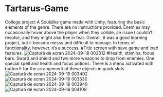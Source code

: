 # Tartarus-Game
College project
A Soulslike game made with Unity, featuring the basic elements of the genre. There are no instructions provided. Enemies may occasionally hover above the player when they collide, an issue I couldn’t resolve, and they might also flee in fear. Overall, it was a good learning project, but it became messy and difficult to manage. In terms of functionality, however, it’s a success.
#Title screen with save game and load features.
![Captură de ecran 2024-09-19 003312](https://github.com/user-attachments/assets/13acbdb0-7704-4894-a5c9-d5c288957f47)
#Health, stamina, focus bars. Sword and shield and two more weapons to drop from enemies. One special spell and health and focus potions. There is a menu activated with button F for the arrangement of these objects in quick slots.
![Captură de ecran 2024-09-19 003402](https://github.com/user-attachments/assets/d57926e3-ff27-44f2-97df-48b198dca537)
![Captură de ecran 2024-09-19 003530](https://github.com/user-attachments/assets/99351957-aa7b-4f54-8eed-423478d4f9f6)
![Captură de ecran 2024-09-19 003940](https://github.com/user-attachments/assets/f8c8fde7-fe6c-4d9b-8fb2-9014bc086945)
![Captură de ecran 2024-09-19 004109](https://github.com/user-attachments/assets/276ddee8-c66d-4a92-b50a-43abb8f9df2d)
